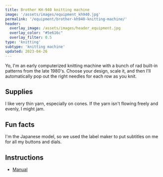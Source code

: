 ```yaml
---
title: Brother KH-940 knitting machine
image: '/assets/images/equipment_kh940.jpg'
permalink: '/equipment/brother-kh940-knitting-machine/'
header:
  overlay_image: /assets/images/header_equipment.jpg
  overlay_color: "#5e616c"
  overlay_filter: 0.5
type: 'knitting'
subtype: 'knitting machine'
updated: 2023-04-26
---
```


Yo, I'm an early computerized knitting machine with a bunch of rad built-in patterns from the late 1980's. Choose your design, scale it, and then I'll automatically pop out the right needles for each row as you knit.

## Supplies
I like very thin yarn, especially on cones. If the yarn isn't flowing freely and evenly, I might jam.


## Fun facts
I'm the Japanese model, so we used the label maker to put subtitles on me for all my buttons and dials.


## Instructions

* [Manual](https://mkmanuals.com/brother-kh930-and-kh940-user-guide.html)

